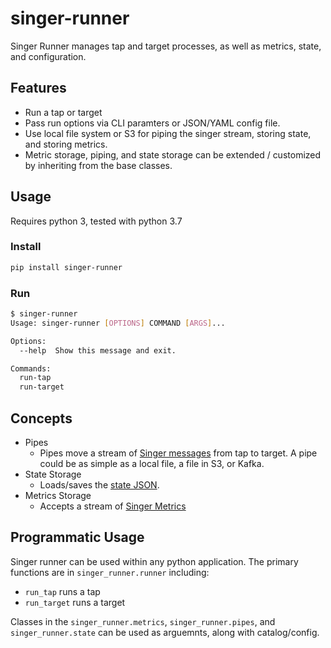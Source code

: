 # singer-runner

Singer Runner manages tap and target processes, as well as metrics, state, and configuration.

## Features
- Run a tap or target
- Pass run options via CLI paramters or JSON/YAML config file.
- Use local file system or S3 for piping the singer stream, storing state, and storing metrics.
- Metric storage, piping, and state storage can be extended / customized by inheriting from the base classes.

## Usage

Requires python 3, tested with python 3.7

### Install

```sh
pip install singer-runner
```

### Run

```sh
$ singer-runner 
Usage: singer-runner [OPTIONS] COMMAND [ARGS]...

Options:
  --help  Show this message and exit.

Commands:
  run-tap
  run-target
```

## Concepts

- Pipes
   - Pipes move a stream of [Singer messages](https://github.com/singer-io/getting-started/blob/master/docs/SPEC.md#output) from tap to target. A pipe could be as simple as a local file, a file in S3, or Kafka.
- State Storage
	- Loads/saves the [state JSON](https://github.com/singer-io/getting-started/blob/master/docs/CONFIG_AND_STATE.md#state-file).
- Metrics Storage
   - Accepts a stream of [Singer Metrics](https://github.com/singer-io/getting-started/blob/master/docs/SYNC_MODE.md#metric-messages)

   
## Programmatic Usage

Singer runner can be used within any python application. The primary functions are in `singer_runner.runner` including:
- `run_tap` runs a tap
- `run_target` runs a target

Classes in the `singer_runner.metrics`, `singer_runner.pipes`, and `singer_runner.state` can be used as arguemnts, along with catalog/config.
